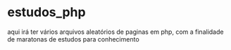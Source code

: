 # estudos_php
aqui irá ter vários arquivos aleatórios de paginas em php, com a finalidade de maratonas de estudos para conhecimento
